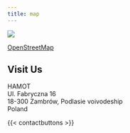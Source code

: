 ```yaml
---
title: map
---
```


![](/map.png)

[OpenStreetMap](https://www.openstreetmap.org/#map=17/52.974230/22.249664)

## Visit Us

HAMOT  
Ul. Fabryczna 16  
18-300 Zambrów, Podlasie voivodeship  
Poland

{{< contactbuttons >}}
